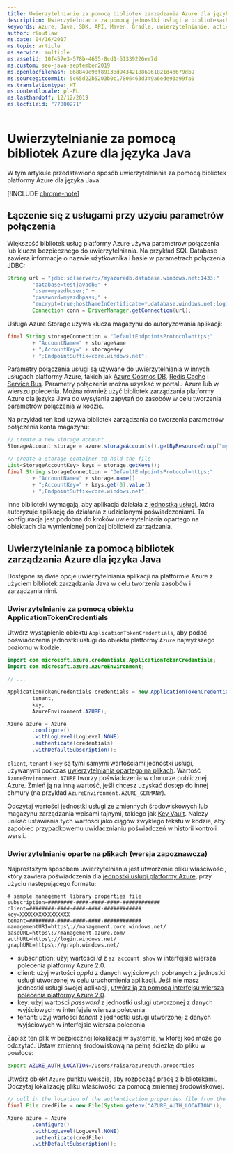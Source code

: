 ```yaml
---
title: Uwierzytelnianie za pomocą bibliotek zarządzania Azure dla języka Java
description: Uwierzytelnianie za pomocą jednostki usługi w bibliotekach zarządzania platformy Azure dla języka Java
keywords: Azure, Java, SDK, API, Maven, Gradle, uwierzytelnianie, active directory, jednostka usługi
author: rloutlaw
ms.date: 04/16/2017
ms.topic: article
ms.service: multiple
ms.assetid: 10f457e3-578b-4655-8cd1-51339226ee7d
ms.custom: seo-java-september2019
ms.openlocfilehash: 868849e9df89138d943421886961821d4d679db9
ms.sourcegitcommit: 5c65d22b5203b0c17806463d349a6ede93a99fa0
ms.translationtype: HT
ms.contentlocale: pl-PL
ms.lasthandoff: 12/12/2019
ms.locfileid: "77000271"
---
```

# <a name="authenticate-with-the-azure-libraries-for-java"></a>Uwierzytelnianie za pomocą bibliotek Azure dla języka Java

W tym artykule przedstawiono sposób uwierzytelniania za pomocą bibliotek platformy Azure dla języka Java.

[!INCLUDE [chrome-note](includes/chrome-note.md)]

## <a name="connect-to-services-with-connection-strings"></a>Łączenie się z usługami przy użyciu parametrów połączenia

Większość bibliotek usług platformy Azure używa parametrów połączenia lub klucza bezpiecznego do uwierzytelniania. Na przykład SQL Database zawiera informacje o nazwie użytkownika i haśle w parametrach połączenia JDBC:

```java
String url = "jdbc:sqlserver://myazuredb.database.windows.net:1433;" +
        "database=testjavadb;" +
        "user=myazdbuser;" +
        "password=myazdbpass;" +
        "encrypt=true;hostNameInCertificate=*.database.windows.net;loginTimeout=30;";
        Connection conn = DriverManager.getConnection(url);
```

Usługa Azure Storage używa klucza magazynu do autoryzowania aplikacji:

```java
final String storageConnection = "DefaultEndpointsProtocol=https;"
        + "AccountName=" + storageName
        + ";AccountKey=" + storageKey
        + ";EndpointSuffix=core.windows.net";
```

Parametry połączenia usługi są używane do uwierzytelniania w innych usługach platformy Azure, takich jak [Azure Cosmos DB](https://docs.microsoft.com/azure/cosmos-db/sql-api-java-application#UseService), [Redis Cache](https://docs.microsoft.com/azure/redis-cache/cache-java-get-started) i [Service Bus](https://docs.microsoft.com/azure/service-bus-messaging/service-bus-java-how-to-use-queues). Parametry połączenia można uzyskać w portalu Azure lub w wierszu polecenia.  Można również użyć bibliotek zarządzania platformy Azure dla języka Java do wysyłania zapytań do zasobów w celu tworzenia parametrów połączenia w kodzie.

Na przykład ten kod używa bibliotek zarządzania do tworzenia parametrów połączenia konta magazynu:

```java
// create a new storage account
StorageAccount storage = azure.storageAccounts().getByResourceGroup("myResourceGroup","myStorageAccount");

// create a storage container to hold the file
List<StorageAccountKey> keys = storage.getKeys();
final String storageConnection = "DefaultEndpointsProtocol=https;"
        + "AccountName=" + storage.name()
        + ";AccountKey=" + keys.get(0).value()
        + ";EndpointSuffix=core.windows.net";
```

Inne biblioteki wymagają, aby aplikacja działała z [jednostką usługi](https://docs.microsoft.com/azure/active-directory/develop/active-directory-application-objects), która autoryzuje aplikację do działania z udzielonymi poświadczeniami. Ta konfiguracja jest podobna do kroków uwierzytelniania opartego na obiektach dla wymienionej poniżej biblioteki zarządzania.

<a name="mgmt-auth"></a>

##  <a name="authenticate-with-the-azure-management-libraries-for-java"></a>Uwierzytelnianie za pomocą bibliotek zarządzania Azure dla języka Java

Dostępne są dwie opcje uwierzytelniania aplikacji na platformie Azure z użyciem bibliotek zarządzania Java w celu tworzenia zasobów i zarządzania nimi.

### <a name="authenticate-with-an-applicationtokencredentials-object"></a>Uwierzytelnianie za pomocą obiektu ApplicationTokenCredentials

Utwórz wystąpienie obiektu `ApplicationTokenCredentials`, aby podać poświadczenia jednostki usługi do obiektu platformy `Azure` najwyższego poziomu w kodzie.

```java
import com.microsoft.azure.credentials.ApplicationTokenCredentials;
import com.microsoft.azure.AzureEnvironment;

// ...

ApplicationTokenCredentials credentials = new ApplicationTokenCredentials(client,
        tenant,
        key,
        AzureEnvironment.AZURE);

Azure azure = Azure
        .configure()
        .withLogLevel(LogLevel.NONE)
        .authenticate(credentials)
        .withDefaultSubscription();
```

`client`, `tenant` i `key` są tymi samymi wartościami jednostki usługi, używanymi podczas [uwierzytelniania opartego na plikach](#mgmt-file). Wartość `AzureEnvironment.AZURE` tworzy poświadczenia w chmurze publicznej Azure. Zmień ją na inną wartość, jeśli chcesz uzyskać dostęp do innej chmury (na przykład `AzureEnvironment.AZURE_GERMANY`).

 Odczytaj wartości jednostki usługi ze zmiennych środowiskowych lub magazynu zarządzania wpisami tajnymi, takiego jak [Key Vault](/azure/key-vault/key-vault-whatis). Należy unikać ustawiania tych wartości jako ciągów zwykłego tekstu w kodzie, aby zapobiec przypadkowemu uwidacznianiu poświadczeń w historii kontroli wersji.

<a name="mgmt-file"></a>

### <a name="file-based-authentication-preview"></a>Uwierzytelnianie oparte na plikach (wersja zapoznawcza)

Najprostszym sposobem uwierzytelniania jest utworzenie pliku właściwości, który zawiera poświadczenia dla [jednostki usługi platformy Azure](https://docs.microsoft.com/azure/active-directory/develop/active-directory-application-objects), przy użyciu następującego formatu:

```text
# sample management library properties file
subscription=########-####-####-####-############
client=########-####-####-####-############
key=XXXXXXXXXXXXXXXX
tenant=########-####-####-####-############
managementURI=https\://management.core.windows.net/
baseURL=https\://management.azure.com/
authURL=https\://login.windows.net/
graphURL=https\://graph.windows.net/
```

- subscription: użyj wartości *id* z `az account show` w interfejsie wiersza polecenia platformy Azure 2.0.
- client: użyj wartości *appId* z danych wyjściowych pobranych z jednostki usługi utworzonej w celu uruchomienia aplikacji. Jeśli nie masz jednostki usługi swojej aplikacji, [utwórz ją za pomocą interfejsu wiersza polecenia platformy Azure 2.0](https://docs.microsoft.com/cli/azure/create-an-azure-service-principal-azure-cli).
- key: użyj wartości *password* z jednostki usługi utworzonej z danych wyjściowych w interfejsie wiersza polecenia
- tenant: użyj wartości *tenant* z jednostki usługi utworzonej z danych wyjściowych w interfejsie wiersza polecenia

Zapisz ten plik w bezpiecznej lokalizacji w systemie, w której kod może go odczytać. Ustaw zmienną środowiskową na pełną ścieżkę do pliku w powłoce:

```bash
export AZURE_AUTH_LOCATION=/Users/raisa/azureauth.properties
```

Utwórz obiekt `Azure` punktu wejścia, aby rozpocząć pracę z bibliotekami. Odczytaj lokalizację pliku właściwości za pomocą zmiennej środowiskowej.

```java
// pull in the location of the authentication properties file from the environment
final File credFile = new File(System.getenv("AZURE_AUTH_LOCATION"));

Azure azure = Azure
        .configure()
        .withLogLevel(LogLevel.NONE)
        .authenticate(credFile)
        .withDefaultSubscription();
```
